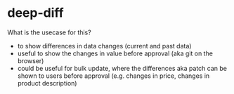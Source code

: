 # deep-diff

What is the usecase for this?

- to show differences in data changes (current and past data)
- useful to show the changes in value before approval (aka git on the browser)
- could be useful for bulk update, where the differences aka patch can be shown to users before approval (e.g. changes in price, changes in product description)
